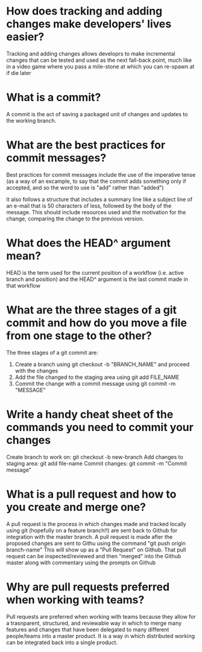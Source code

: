 # How does tracking and adding changes make developers' lives easier?

Tracking and adding changes allows developrs to make incremental changes that can be tested and used as the next fall-back point, much like in a video game where you pass a mile-stone at which you can re-spawn at if die later

# What is a commit?

A commit is the act of saving a packaged unit of changes and updates to the working branch.

# What are the best practices for commit messages?

Best practices for commit messages include the use of the imperative tense (as a way of an excample, to say that the commit adds something only if accepted, and so the word to use is "add" rather than "added")

It also follows a structure that includes a summary line like a subject line of an e-mail that is 50 characters of less, followed by the body of the message. This should include resources used and the motivation for the change, comparing the change to the previous version.

# What does the HEAD^ argument mean?

HEAD is the term used for the current position of a workflow (i.e. active branch and position)  and the HEAD^ argument is the last commit made in that workflow

# What are the three stages of a git commit and how do you move a file from one stage to the other?

The three stages of a git commit are:
1. Create a branch using git checkout -b "BRANCH_NAME" and proceed with the changes
2. Add the file changed to the staging area using git add FILE_NAME
3. Commit the change with a commit message using git commit -m "MESSAGE"

# Write a handy cheat sheet of the commands you need to commit your changes

Create branch to work on: git checkout -b new-branch
Add changes to staging area: git add file-name
Commit changes: git commit -m "Commit message"

# What is a pull request and how to you create and merge one?

A pull request is the process in which changes made and tracked locally using git (hopefully on a feature branch!!) are sent back to Github for integration with the master branch. A pull request is made after the proposed changes are sent to Githu using the command "git push origin branch-name" This will show up as a "Pull Request" on Github. That pull request can be inspected/reviewed and then "merged" into the Github master along with commentary using the prompts on Github

# Why are pull requests preferred when working with teams?

Pull requests are preferred when working with teams because they allow for a trasnparent, structured, and reviewable way in which to merge many features and changes that have been delegated to many different people/teams into a master product. It is a way in which distributed working can be integrated back into a single product.

